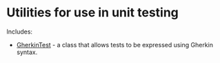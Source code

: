 # Utilities for use in unit testing
Includes:
* [GherkinTest](src/main/java/uk/org/thehickses/testing/GherkinTest.java) - a class that allows tests to be expressed using Gherkin syntax.
